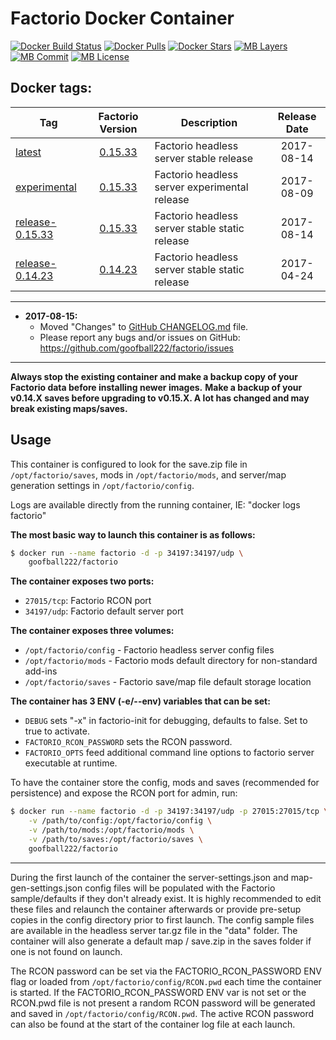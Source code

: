 # Factorio Docker Container

[![Docker Build Status](https://img.shields.io/docker/build/goofball222/factorio.svg)](https://hub.docker.com/r/goofball222/factorio/) [![Docker Pulls](https://img.shields.io/docker/pulls/goofball222/factorio.svg)](https://hub.docker.com/r/goofball222/factorio/) [![Docker Stars](https://img.shields.io/docker/stars/goofball222/factorio.svg)](https://hub.docker.com/r/goofball222/factorio/) [![MB Layers](https://images.microbadger.com/badges/image/goofball222/factorio.svg)](https://microbadger.com/images/goofball222/factorio) [![MB Commit](https://images.microbadger.com/badges/commit/goofball222/factorio.svg)](https://microbadger.com/images/goofball222/factorio) [![MB License](https://images.microbadger.com/badges/license/goofball222/factorio.svg)](https://microbadger.com/images/goofball222/factorio)

## Docker tags:
| Tag | Factorio Version | Description | Release Date |
| --- | :---: | --- | :---: |
| [latest](https://github.com/goofball222/factorio/blob/master/stable/Dockerfile) | [0.15.33](https://forums.factorio.com/51695) | Factorio headless server stable release | 2017-08-14 |
| [experimental](https://github.com/goofball222/factorio/blob/master/experimental/Dockerfile) | [0.15.33](https://forums.factorio.com/51695) | Factorio headless server experimental release | 2017-08-09 |
| [release-0.15.33](https://github.com/goofball222/factorio/releases/tag/0.15.31) | [0.15.33](https://forums.factorio.com/51695) | Factorio headless server stable static release | 2017-08-14 |
| [release-0.14.23](https://github.com/goofball222/factorio/releases/tag/0.14.23) | [0.14.23](https://forums.factorio.com/44504) | Factorio headless server stable static release | 2017-04-24 |

---

* **2017-08-15:**
    * Moved "Changes" to [GitHub CHANGELOG.md](https://github.com/goofball222/factorio/blob/master/CHANGELOG.md) file.
    * Please report any bugs and/or issues on GitHub: https://github.com/goofball222/factorio/issues
---

**Always stop the existing container and make a backup copy of your Factorio data before installing newer images.**
**Make a backup of your v0.14.X saves before upgrading to v0.15.X. A lot has changed and may break existing maps/saves.**

## Usage

This container is configured to look for the save.zip file in `/opt/factorio/saves`,
mods in `/opt/factorio/mods`, and server/map generation settings in `/opt/factorio/config`.

Logs are available directly from the running container, IE: "docker logs factorio"

**The most basic way to launch this container is as follows:**
```bash
$ docker run --name factorio -d -p 34197:34197/udp \
	goofball222/factorio
```

**The container exposes two ports:**
* `27015/tcp`: Factorio RCON port
* `34197/udp`: Factorio default server port

**The container exposes three volumes:**
* `/opt/factorio/config` - Factorio headless server config files
* `/opt/factorio/mods` - Factorio mods default directory for non-standard add-ins
* `/opt/factorio/saves` - Factorio save/map file default storage location

**The container has 3 ENV (-e/--env) variables that can be set:**
* `DEBUG` sets "-x" in factorio-init for debugging, defaults to false. Set to true to activate.
* `FACTORIO_RCON_PASSWORD` sets the RCON password.
* `FACTORIO_OPTS` feed additional command line options to factorio server executable at runtime.
        

To have the container store the config, mods and saves (recommended for persistence)
and expose the RCON port for admin, run:

```bash
$ docker run --name factorio -d -p 34197:34197/udp -p 27015:27015/tcp \
	-v /path/to/config:/opt/factorio/config \
	-v /path/to/mods:/opt/factorio/mods \
	-v /path/to/saves:/opt/factorio/saves \
	goofball222/factorio
```

---

During the first launch of the container the server-settings.json and map-gen-settings.json config files will be populated with the Factorio sample/defaults if they don't already exist. It is highly recommended to edit these files and relaunch the container afterwards or provide pre-setup copies in the config directory prior to first launch. The config sample files are available in the headless server tar.gz file in the "data" folder. The container will also generate a default map / save.zip in the saves folder if one is not found on launch.

The RCON password can be set via the FACTORIO_RCON_PASSWORD ENV flag or loaded from `/opt/factorio/config/RCON.pwd` each time the container is started. If the FACTORIO_RCON_PASSWORD ENV var is not set or the RCON.pwd file is not present a random RCON password will be generated and saved in `/opt/factorio/config/RCON.pwd`. The active RCON password can also be found at the start of the container log file at each launch.
